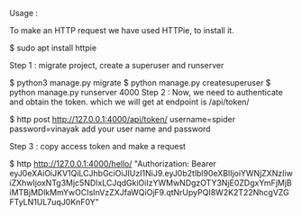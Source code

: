 Usage :

To make an HTTP request we have used HTTPie, to install it.

$ sudo apt install httpie

Step 1 :
migrate project, create a superuser and runserver

$ python3 manage.py migrate
$ python manage.py createsuperuser
$ python manage.py runserver 4000
Step 2 :
Now, we need to authenticate and obtain the token. which we will get at endpoint is
/api/token/

$ http post http://127.0.0.1:4000/api/token/ username=spider password=vinayak
add your user name and password

Step 3 :
copy access token and make a request

$ http http://127.0.0.1:4000/hello/ "Authorization: Bearer eyJ0eXAiOiJKV1QiLCJhbGciOiJIUzI1NiJ9.eyJ0b2tlbl90eXBlIjoiYWNjZXNzIiwiZXhwIjoxNTg3Mjc5NDIxLCJqdGkiOiIzYWMwNDgzOTY3NjE0ZDgxYmFjMjBiMTBjMDlkMmYwOCIsInVzZXJfaWQiOjF9.qtNrUpyPQI8W2K2T22NhcgVZGFTyLN1UL7uqJ0KnF0Y"
